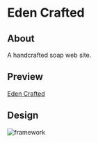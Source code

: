 # Eden Crafted

## About

A handcrafted soap web site.

## Preview

[Eden Crafted](https://eden-crafted.netlify.app)

## Design

![framework](https://user-images.githubusercontent.com/55824449/105516056-494da680-5c8a-11eb-99fe-05a9e50ffb18.png)
